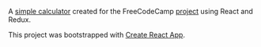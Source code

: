 A [simple calculator](https://detljh.github.io/javascript-calculator/) created for the FreeCodeCamp [project](https://www.freecodecamp.org/learn/front-end-libraries/front-end-libraries-projects/build-a-javascript-calculator) using React and Redux.

This project was bootstrapped with [Create React App](https://github.com/facebook/create-react-app).
